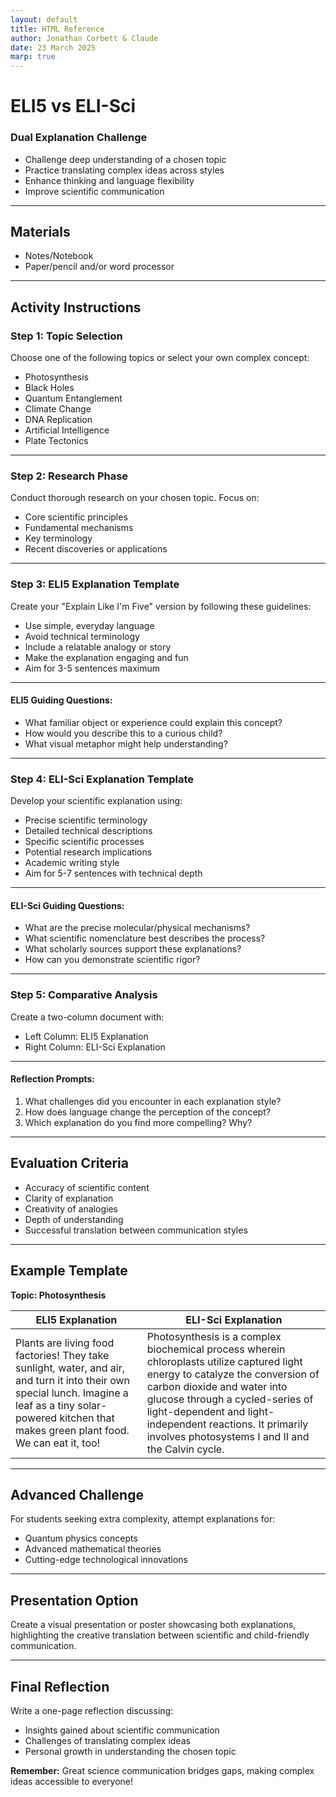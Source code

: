 ```yaml
---
layout: default
title: HTML Reference
author: Jonathan Corbett & Claude
date: 23 March 2025
marp: true
---
```


# ELI5 vs ELI-Sci

### Dual Explanation Challenge

- Challenge deep understanding of a chosen topic
- Practice translating complex ideas across   styles
- Enhance thinking and language flexibility
- Improve scientific communication 

---

## Materials
- Notes/Notebook
- Paper/pencil and/or word processor

---

## Activity Instructions

### Step 1: Topic Selection
Choose one of the following topics or select your own complex concept:
- Photosynthesis
- Black Holes
- Quantum Entanglement
- Climate Change
- DNA Replication
- Artificial Intelligence
- Plate Tectonics

---

### Step 2: Research Phase
Conduct thorough research on your chosen topic. Focus on:
- Core scientific principles
- Fundamental mechanisms
- Key terminology
- Recent discoveries or applications

---

### Step 3: ELI5 Explanation Template
Create your "Explain Like I'm Five" version by following these guidelines:
- Use simple, everyday language
- Avoid technical terminology
- Include a relatable analogy or story
- Make the explanation engaging and fun
- Aim for 3-5 sentences maximum

---

#### ELI5 Guiding Questions:
- What familiar object or experience could explain this concept?
- How would you describe this to a curious child?
- What visual metaphor might help understanding?

---

### Step 4: ELI-Sci Explanation Template
Develop your scientific explanation using:
- Precise scientific terminology
- Detailed technical descriptions
- Specific scientific processes
- Potential research implications
- Academic writing style
- Aim for 5-7 sentences with technical depth

---

#### ELI-Sci Guiding Questions:
- What are the precise molecular/physical mechanisms?
- What scientific nomenclature best describes the process?
- What scholarly sources support these explanations?
- How can you demonstrate scientific rigor?

---

### Step 5: Comparative Analysis
Create a two-column document with:
- Left Column: ELI5 Explanation
- Right Column: ELI-Sci Explanation

---

#### Reflection Prompts:
1. What challenges did you encounter in each explanation style?
2. How does language change the perception of the concept?
3. Which explanation do you find more compelling? Why?

---

## Evaluation Criteria
- Accuracy of scientific content
- Clarity of explanation
- Creativity of analogies
- Depth of understanding
- Successful translation between communication styles

---

## Example Template
**Topic: Photosynthesis**

| ELI5 Explanation | ELI-Sci Explanation |
|-----------------|---------------------|
| Plants are living food factories! They take sunlight, water, and air, and turn it into their own special lunch. Imagine a leaf as a tiny solar-powered kitchen that makes green plant food. We can eat it, too! | Photosynthesis is a complex biochemical process wherein chloroplasts utilize captured light energy to catalyze the conversion of carbon dioxide and water into glucose through a cycled-series of light-dependent and light-independent reactions. It primarily involves photosystems I and II and the Calvin cycle. |

---

## Advanced Challenge
For students seeking extra complexity, attempt explanations for:
- Quantum physics concepts
- Advanced mathematical theories
- Cutting-edge technological innovations

---

## Presentation Option
Create a visual presentation or poster showcasing both explanations, highlighting the creative translation between scientific and child-friendly communication.

---

## Final Reflection
Write a one-page reflection discussing:
- Insights gained about scientific communication
- Challenges of translating complex ideas
- Personal growth in understanding the chosen topic

**Remember:** Great science communication bridges gaps, making complex ideas accessible to everyone!